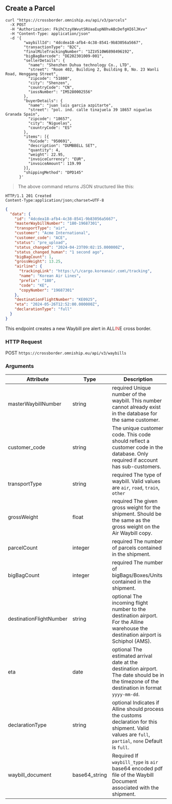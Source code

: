 ## Create a Parcel

```shell
curl "https://crossborder.omniship.eu/api/v3/parcels"
  -X POST
  -H "Authorization: FkihCtzyXWvutSRUaaEupN8hvABcDefgHI6lJKvv"
  -H "Content-Type: application/json"
  -d '{
        "waybillId": "4dcdea18-afb4-4c38-8541-9b83056a5667",
        "transactionType": "B2C",
        "finalMileTrackingNumber": "1Z1V510W6898496192",
        "bigBagBarcode": "DE202301009-001",
        "sellerDetails": {
          "name": "Shenzhen Duhua technology Co., LTD",
          "street": "Room 402, Building 2, Building B, No. 23 Wanli Road, Henggang Street",
          "zipcode": "51800",
          "city": "Shenzen",
          "countryCode": "CN",
          "iossNumber": "IM5280002556"
        },
        "buyerDetails": {
          "name": "juan luis garcia azpitarte",
          "street": "pol. ind. calle tinajuela 39 18657 niguelas Granada Spain",
          "zipcode": "18657",
          "city": "Niguelas",
          "countryCode": "ES"
        },
        "items": [{
          "hsCode": "950691",
          "description": "DUMBBELL SET",
          "quantity": 4,
          "weight": 22.95,
          "invoiceCurrency": "EUR",
          "invoiceAmount": 119.99
        }],
        "shippingMethod": "DPD145"
      }'
```

> The above command returns JSON structured like this:

```
HTTP/1.1 201 Created
Content-Type:application/json;charset=UTF-8
```

```json
{
  "data": {
    "id": "4dcdea18-afb4-4c38-8541-9b83056a5667",
    "masterWaybillNumber": "180-19687301",
    "transportType": "air",
    "customer": "Acme International",
    "customer_code": "ACE",
    "status": "pre_upload",
    "status_changed": "2024-04-23T09:02:15.000000Z",
    "status_changed_human": "1 second ago",
    "bigBagCount": 1,
    "grossWeight": 13.25,
    "airline": {
      "trackingLink": "https:\/\/cargo.koreanair.com\/tracking",
      "name": "Korean Air Lines",
      "prefix": "180",
      "code": "KE",
      "copyNumber": "19687301"
    },
    "destinationFlightNumber": "KE0925",
    "eta": "2024-05-26T12:52:00.000000Z",
    "declarationType": "full"
  }
}
```

This endpoint creates a new Waybill pre alert in ALL<span style="color: #d83636;">IN</span>E cross border. 

### HTTP Request

<span class="http-verb post">POST</span> `https://crossborder.omniship.eu/api/v3/waybills`

### Arguments

| Attribute                 | Type                                    | Description                                                                                                                                                                                                                                                                                                                                                                                                                              |
|---------------------------|-----------------------------------------|------------------------------------------------------------------------------------------------------------------------------------------------------------------------------------------------------------------------------------------------------------------------------------------------------------------------------------------------------------------------------------------------------------------------------------------|
| masterWaybillNumber       | <span class="type">string</span>        | <span class="required">required</span> Unique number of the waybill. This number cannot already exist in the database for the same customer.                                                                                                                                                                                                                                                                                             |
| customer_code             | <span class="type">string</span>        | The unique customer code. This code should reflect a customer code in the database. Only <span class="required_if">required if</span> account has sub-customers.                                                                                                                                                                                                                                                                         | 
| transportType             | <span class="type">string</span>        | <span class="required">required</span> The type of waybill. Valid values are `air`, `road`, `train`, `other`                                                                                                                                                                                                                                                                                                                             |
| grossWeight               | <span class="type">float</span>         | <span class="required">required</span> The given gross weight for the shipment. Should be the same as the gross weight on the Air Waybill copy.                                                                                                                                                                                                                                                                                          |
| parcelCount               | <span class="type">integer</span>       | <span class="required">required</span> The number of parcels contained in the shipment.                                                                                                                                                                                                                                                                                                                                                  |
| bigBagCount               | <span class="type">integer</span>       | <span class="required">required</span> The number of bigBags/Boxes/Units contained in the shipment.                                                                                                                                                                                                                                                                                                                                      |
| destinationFlightNumber   | <span class="type">string</span>        | <span class="optional">optional</span> The incoming flight number to the destination airport. For the Alline warehouse the destination airport is Schiphol (AMS).                                                                                                                                                                                                                                                                        |
| eta                       | <span class="type">date</span>          | <span class="optional">optional</span> The estimated arrival date at the destination airport. The date should be in the timezone of the destination in format `yyyy-mm-dd`.                                                                                                                                                                                                                                                              |
| declarationType           | <span class="type">string</span>        | <span class="optional">optional</span> Indicates if Alline should process the customs declaration for this shipment. Valid values are `full`, `partial`, `none`  Default is `full`.                                                                                                                                                                                                                                                      | 
| waybill_document          | <span class="type">base64_string</span> | <span class="required_if">Required If</span> `waybill_type` is `air` base64 encoded pdf file of the Waybill Document associated with the shipment.                                                                                                                                                                                                                                                                                       |

